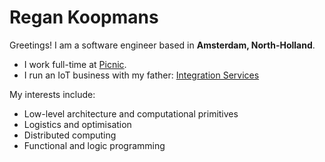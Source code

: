 # Regan Koopmans

Greetings! I am a software engineer based in **Amsterdam, North-Holland**.

- I work full-time at [Picnic](https://picnic.app/).
- I run an IoT business with my father: [Integration Services](https://www.integration-services.com/)

My interests include:

- Low-level architecture and computational primitives
- Logistics and optimisation
- Distributed computing
- Functional and logic programming

